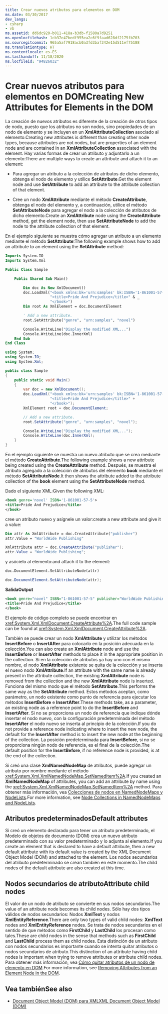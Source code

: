 ```yaml
---
title: Crear nuevos atributos para elementos en DOM
ms.date: 03/30/2017
dev_langs:
- csharp
- vb
ms.assetid: dd6dc920-b011-418a-b3db-f1580a7d9251
ms.openlocfilehash: 1cb37e47bedf955ea2c6f9faad628df2175fb703
ms.sourcegitcommit: 965a5af7918acb0a3fd3baf342e15d511ef75188
ms.translationtype: HT
ms.contentlocale: es-ES
ms.lasthandoff: 11/18/2020
ms.locfileid: "94826032"
---
```

# <a name="creating-new-attributes-for-elements-in-the-dom"></a><span data-ttu-id="33d61-102">Crear nuevos atributos para elementos en DOM</span><span class="sxs-lookup"><span data-stu-id="33d61-102">Creating New Attributes for Elements in the DOM</span></span>

<span data-ttu-id="33d61-103">La creación de nuevos atributos es diferente de la creación de otros tipos de nodo, puesto que los atributos no son nodos, sino propiedades de un nodo de elemento y se incluyen en un **XmlAttributeCollection** asociado al elemento.</span><span class="sxs-lookup"><span data-stu-id="33d61-103">Creating new attributes is different than creating other node types, because attributes are not nodes, but are properties of an element node and are contained in an **XmlAttributeCollection** associated with the element.</span></span> <span data-ttu-id="33d61-104">Hay varias formas de crear un atributo y adjuntarlo a un elemento:</span><span class="sxs-lookup"><span data-stu-id="33d61-104">There are multiple ways to create an attribute and attach it to an element:</span></span>

- <span data-ttu-id="33d61-105">Para agregar un atributo a la colección de atributos de dicho elemento, obtenga el nodo de elemento y utilice **SetAttribute**.</span><span class="sxs-lookup"><span data-stu-id="33d61-105">Get the element node and use **SetAttribute** to add an attribute to the attribute collection of that element.</span></span>

- <span data-ttu-id="33d61-106">Cree un nodo **XmlAttribute** mediante el método **CreateAttribute**, obtenga el nodo del elemento y, a continuación, utilice el método **SetAttributeNode** para agregar el nodo a la colección de atributos de dicho elemento.</span><span class="sxs-lookup"><span data-stu-id="33d61-106">Create an **XmlAttribute** node using the **CreateAttribute** method, get the element node, then use **SetAttributeNode** to add the node to the attribute collection of that element.</span></span>

<span data-ttu-id="33d61-107">En el ejemplo siguiente se muestra cómo agregar un atributo a un elemento mediante el método **SetAttribute**:</span><span class="sxs-lookup"><span data-stu-id="33d61-107">The following example shows how to add an attribute to an element using the **SetAttribute** method:</span></span>

```vb
Imports System.IO
Imports System.Xml

Public Class Sample

    Public Shared Sub Main()

        Dim doc As New XmlDocument()
        doc.LoadXml("<book xmlns:bk='urn:samples' bk:ISBN='1-861001-57-5'>" & _
                    "<title>Pride And Prejudice</title>" & _
                    "</book>")
        Dim root As XmlElement = doc.DocumentElement

        ' Add a new attribute.
        root.SetAttribute("genre", "urn:samples", "novel")

        Console.WriteLine("Display the modified XML...")
        Console.WriteLine(doc.InnerXml)
    End Sub
End Class
```  
  
```csharp
using System;
using System.IO;
using System.Xml;

public class Sample
{
    public static void Main()
    {
        var doc = new XmlDocument();
        doc.LoadXml("<book xmlns:bk='urn:samples' bk:ISBN='1-861001-57-5'>" +
                    "<title>Pride And Prejudice</title>" +
                    "</book>");
        XmlElement root = doc.DocumentElement;

        // Add a new attribute.
        root.SetAttribute("genre", "urn:samples", "novel");

        Console.WriteLine("Display the modified XML...");
        Console.WriteLine(doc.InnerXml);
    }
}
```

<span data-ttu-id="33d61-108">En el ejemplo siguiente se muestra un nuevo atributo que se crea mediante el método **CreateAttribute**.</span><span class="sxs-lookup"><span data-stu-id="33d61-108">The following example shows a new attribute being created using the **CreateAttribute** method.</span></span> <span data-ttu-id="33d61-109">Después, se muestra el atributo agregado a la colección de atributos del elemento **book** mediante el método **SetAttributeNode**.</span><span class="sxs-lookup"><span data-stu-id="33d61-109">It then shows the attribute added to the attribute collection of the **book** element using the **SetAttributeNode** method.</span></span>

<span data-ttu-id="33d61-110">Dado el siguiente XML:</span><span class="sxs-lookup"><span data-stu-id="33d61-110">Given the following XML:</span></span>
  
```xml
<book genre='novel' ISBN='1-861001-57-5'>
<title>Pride And Prejudice</title>
</book>
```

<span data-ttu-id="33d61-111">cree un atributo nuevo y asígnele un valor:</span><span class="sxs-lookup"><span data-stu-id="33d61-111">create a new attribute and give it a value:</span></span>

```vb
Dim attr As XmlAttribute = doc.CreateAttribute("publisher")
attr.Value = "WorldWide Publishing"
```

```csharp
XmlAttribute attr = doc.CreateAttribute("publisher");
attr.Value = "WorldWide Publishing";
```

<span data-ttu-id="33d61-112">y asócielo al elemento:</span><span class="sxs-lookup"><span data-stu-id="33d61-112">and attach it to the element:</span></span>

```vb
doc.DocumentElement.SetAttributeNode(attr)
```

```csharp
doc.DocumentElement.SetAttributeNode(attr);
```

<span data-ttu-id="33d61-113">**Salida**</span><span class="sxs-lookup"><span data-stu-id="33d61-113">**Output**</span></span>

```xml
<book genre="novel" ISBN="1-861001-57-5" publisher="WorldWide Publishing">
<title>Pride And Prejudice</title>
</book>
```

<span data-ttu-id="33d61-114">El ejemplo de código completo se puede encontrar en <xref:System.Xml.XmlDocument.CreateAttribute%2A>.</span><span class="sxs-lookup"><span data-stu-id="33d61-114">The full code sample can be found at <xref:System.Xml.XmlDocument.CreateAttribute%2A>.</span></span>

<span data-ttu-id="33d61-115">También se puede crear un nodo **XmlAttribute** y utilizar los métodos **InsertBefore** o **InsertAfter** para colocarlo en la posición adecuada en la colección.</span><span class="sxs-lookup"><span data-stu-id="33d61-115">You can also create an **XmlAttribute** node and use the **InsertBefore** or **InsertAfter** methods to place it in the appropriate position in the collection.</span></span> <span data-ttu-id="33d61-116">Si en la colección de atributos ya hay uno con el mismo nombre, el nodo **XmlAttribute** existente se quita de la colección y se inserta el nuevo nodo **XmlAttribute**.</span><span class="sxs-lookup"><span data-stu-id="33d61-116">If an attribute with the same name is already present in the attribute collection, the existing **XmlAttribute** node is removed from the collection and the new **XmlAttribute** node is inserted.</span></span> <span data-ttu-id="33d61-117">Funciona del mismo modo que el método **SetAttribute**.</span><span class="sxs-lookup"><span data-stu-id="33d61-117">This performs the same way as the **SetAttribute** method.</span></span> <span data-ttu-id="33d61-118">Estos métodos aceptan, como parámetro, un nodo existente como punto de referencia para ejecutar los métodos **InsertBefore** e **InsertAfter**.</span><span class="sxs-lookup"><span data-stu-id="33d61-118">These methods take, as a parameter, an existing node as a reference point to do the **InsertBefore** and **InsertAfter**.</span></span> <span data-ttu-id="33d61-119">Si no se proporciona un nodo de referencia que indique dónde insertar el nodo nuevo, con la configuración predeterminada del método **InsertAfter** el nodo nuevo se inserta al principio de la colección.</span><span class="sxs-lookup"><span data-stu-id="33d61-119">If you do not provide a reference node indicating where to insert the new node, the default for the **InsertAfter** method is to insert the new node at the beginning of the collection.</span></span> <span data-ttu-id="33d61-120">La posición predeterminada para **InsertBefore**, si no se proporciona ningún nodo de referencia, es el final de la colección.</span><span class="sxs-lookup"><span data-stu-id="33d61-120">The default position for the **InsertBefore**, if no reference node is provided, is at the end of the collection.</span></span>

<span data-ttu-id="33d61-121">Si creó una clase **XmlNamedNodeMap** de atributos, puede agregar un atributo por nombre mediante el método <xref:System.Xml.XmlNamedNodeMap.SetNamedItem%2A>.</span><span class="sxs-lookup"><span data-stu-id="33d61-121">If you created an **XmlNamedNodeMap** of attributes, you can add an attribute by name using the <xref:System.Xml.XmlNamedNodeMap.SetNamedItem%2A> method.</span></span> <span data-ttu-id="33d61-122">Para obtener más información, vea [Colecciones de nodos en NamedNodeMaps y NodeLists](node-collections-in-namednodemaps-and-nodelists.md).</span><span class="sxs-lookup"><span data-stu-id="33d61-122">For more information, see [Node Collections in NamedNodeMaps and NodeLists](node-collections-in-namednodemaps-and-nodelists.md).</span></span>

## <a name="default-attributes"></a><span data-ttu-id="33d61-123">Atributos predeterminados</span><span class="sxs-lookup"><span data-stu-id="33d61-123">Default attributes</span></span>

<span data-ttu-id="33d61-124">Si creó un elemento declarado para tener un atributo predeterminado, el Modelo de objetos de documento (DOM) crea un nuevo atributo predeterminado con su valor predeterminado y lo adjunta al elemento.</span><span class="sxs-lookup"><span data-stu-id="33d61-124">If you create an element that is declared to have a default attribute, then a new default attribute with its default value is created by the XML Document Object Model (DOM) and attached to the element.</span></span> <span data-ttu-id="33d61-125">Los nodos secundarios del atributo predeterminado se crean también en este momento.</span><span class="sxs-lookup"><span data-stu-id="33d61-125">The child nodes of the default attribute are also created at this time.</span></span>

## <a name="attribute-child-nodes"></a><span data-ttu-id="33d61-126">Nodos secundarios de atributo</span><span class="sxs-lookup"><span data-stu-id="33d61-126">Attribute child nodes</span></span>

<span data-ttu-id="33d61-127">El valor de un nodo de atributo se convierte en sus nodos secundarios.</span><span class="sxs-lookup"><span data-stu-id="33d61-127">The value of an attribute node becomes its child nodes.</span></span> <span data-ttu-id="33d61-128">Sólo hay dos tipos válidos de nodos secundarios: Nodos **XmlText** y nodos **XmlEntityReference**.</span><span class="sxs-lookup"><span data-stu-id="33d61-128">There are only two types of valid child nodes: **XmlText** nodes and **XmlEntityReference** nodes.</span></span> <span data-ttu-id="33d61-129">Se trata de nodos secundarios en el sentido de que métodos como **FirstChild** y **LastChild** los procesan como tales.</span><span class="sxs-lookup"><span data-stu-id="33d61-129">These are child nodes in the sense that methods such as **FirstChild** and **LastChild** process them as child nodes.</span></span> <span data-ttu-id="33d61-130">Esta distinción de un atributo con nodos secundarios es importante cuando se intenta quitar atributos o nodos secundarios de atributo.</span><span class="sxs-lookup"><span data-stu-id="33d61-130">This distinction of an attribute having child nodes is important when trying to remove attributes or attribute child nodes.</span></span> <span data-ttu-id="33d61-131">Para obtener más información, vea [Cómo quitar atributos de un nodo de elemento en DOM](removing-attributes-from-an-element-node-in-the-dom.md).</span><span class="sxs-lookup"><span data-stu-id="33d61-131">For more information, see [Removing Attributes from an Element Node in the DOM](removing-attributes-from-an-element-node-in-the-dom.md).</span></span>

## <a name="see-also"></a><span data-ttu-id="33d61-132">Vea también</span><span class="sxs-lookup"><span data-stu-id="33d61-132">See also</span></span>

- [<span data-ttu-id="33d61-133">Document Object Model (DOM) para XML</span><span class="sxs-lookup"><span data-stu-id="33d61-133">XML Document Object Model (DOM)</span></span>](xml-document-object-model-dom.md)
